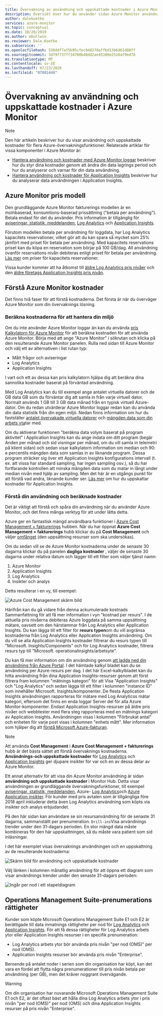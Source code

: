```yaml
---
title: Övervakning av användning och uppskattade kostnader i Azure Monitor
description: Översikt över hur du använder sidan Azure Monitor användning och uppskattade kostnader
author: dalekoetke
services: azure-monitor
ms.topic: conceptual
ms.date: 10/28/2019
ms.author: mbullwin
ms.reviewer: Dale.Koetke
ms.subservice: ''
ms.openlocfilehash: 530ddf7af5b95cfec948270affbd13b6d61d08ff
ms.sourcegitcommit: 3d79f737ff34708b48dd2ae45100e2516af9ed78
ms.translationtype: MT
ms.contentlocale: sv-SE
ms.lasthandoff: 07/23/2020
ms.locfileid: "87081448"
---
```

# <a name="monitoring-usage-and-estimated-costs-in-azure-monitor"></a>Övervakning av användning och uppskattade kostnader i Azure Monitor

> [!NOTE]
> Den här artikeln beskriver hur du visar användning och uppskattade kostnader för flera Azure-övervakningsfunktioner. Relaterade artiklar för vissa komponenter i Azure Monitor är:
> - [Hantera användning och kostnader med Azure Monitor loggar](manage-cost-storage.md) beskriver hur du styr dina kostnader genom att ändra din data lagrings period och hur du analyserar och varnar för din data användning.
> - [Hantera användning och kostnader för Application Insights](../../azure-monitor/app/pricing.md) beskriver hur du analyserar data användningen i Application Insights.

## <a name="azure-monitor-pricing-model"></a>Azure Monitor pris modell

Den grundläggande Azure Monitor fakturerings modellen är en molnbaserad, konsumtions-baserad prissättning ("betala per användning"). Betala endast för det du använder. Pris information är tillgänglig för [aviseringar, statistik, meddelanden](https://azure.microsoft.com/pricing/details/monitor/), [Log Analytics](https://azure.microsoft.com/pricing/details/log-analytics/) och [Application Insights](https://azure.microsoft.com/pricing/details/application-insights/). 

Förutom modellen betala per användning för loggdata, har Log Analytics kapacitets reservationer, vilket gör att du kan spara så mycket som 25% jämfört med priset för betala per användning. Med kapacitets reservations priset kan du köpa en reservation som börjar på 100 GB/dag. All användning ovanför reservations nivån debiteras enligt priset för betala per användning. [Läs mer](https://azure.microsoft.com/pricing/details/monitor/) om priser för kapacitets reservationer.

Vissa kunder kommer att ha åtkomst till [äldre Log Analytics pris nivåer](./manage-cost-storage.md#legacy-pricing-tiers) och den [äldre företags Application Insights pris nivån](../app/pricing.md#legacy-enterprise-per-node-pricing-tier). 

## <a name="understanding-your-azure-monitor-costs"></a>Förstå Azure Monitor kostnader

Det finns två faser för att förstå kostnaderna. Det första är när du överväger Azure Monitor som din övervaknings lösning. 

### <a name="estimating-the-costs-to-manage-your-environment"></a>Beräkna kostnaderna för att hantera din miljö

Om du inte använder Azure Monitor loggar än kan du använda [pris Kalkylatorn för Azure Monitor](https://azure.microsoft.com/pricing/calculator/?service=monitor) för att beräkna kostnaden för att använda Azure Monitor. Börja med att ange "Azure Monitor" i sökrutan och klicka på den resulterande Azure Monitor panelen. Rulla ned sidan till Azure Monitor och välj ett av alternativen i list rutan typ:

- Mått frågor och aviseringar  
- Log Analytics
- Application Insights

I vart och ett av dessa kan pris kalkylatorn hjälpa dig att beräkna dina sannolika kostnader baserat på förväntad användning.

Med Log Analytics kan du till exempel ange antalet virtuella datorer och de GB data GB som du förväntar dig att samla in från varje virtuell dator. Normalt används 1 GB till 3 GB data månad från en typisk virtuell Azure-dator. Om du redan utvärderar Azure Monitor loggar redan kan du använda din data statistik från din egen miljö. Nedan finns information om hur du fastställer [antalet övervakade virtuella datorer](./manage-cost-storage.md#understanding-nodes-sending-data) och [mängden data som din arbets yta](./manage-cost-storage.md#understanding-ingested-data-volume)tar med.

Om du aktiverar funktionen "beräkna data volym baserat på program aktivitet" i Application Insights kan du ange indata om ditt program (begär Anden per månad och sid visningar per månad, om du vill samla in telemetri på klient sidan) och sedan visar kalkylatorn information om median och 90: e percentils mängden data som samlas in av liknande program. Dessa program sträcker sig över ett Application Insights konfigurations intervall (t. ex. att vissa har standard sampling, har ingen sampling osv.), så du har fortfarande kontrollen att minska mängden data som du matar in långt under median nivån med hjälp av sampling. Men det här är en utgångs punkt för att förstå vad andra, liknande kunder ser. [Läs mer](../app/pricing.md#estimating-the-costs-to-manage-your-application) om hur du uppskattar kostnader för Application Insights.

### <a name="understanding-your-usage-and-estimated-costs"></a>Förstå din användning och beräknade kostnader

Det är viktigt att förstå och spåra din användning när du använder Azure Monitor, och det finns många verktyg för att under lätta detta. 

Azure ger en fantastisk mängd användbara funktioner i [Azure Cost Management + fakturerings](../../cost-management-billing/costs/quick-acm-cost-analysis.md?toc=/azure/billing/TOC.json) hubben. När du har öppnat **Azure Cost Management + fakturerings** hubb klickar du på **Cost Management** och väljer [omfånget](../../cost-management-billing/costs/understand-work-scopes.md) (den uppsättning resurser som ska undersökas). 

Om du sedan vill se de Azure Monitor kostnaderna under de senaste 30 dagarna klickar du på panelen **dagliga kostnader** , väljer de senaste 30 dagarna under relativa datum och lägger till ett filter som väljer tjänst namn:

1. Azure Monitor
2. Application Insights
3. Log Analytics
4. Insikter och analys

Detta resulterar i en vy, till exempel:

![Azure Cost Management skärm bild](./media/usage-estimated-costs/010.png)

Härifrån kan du gå vidare från denna ackumulerade kostnads Sammanfattning för att få mer information i vyn "kostnad per resurs". I de aktuella pris nivåerna debiteras Azure loggdata på samma uppsättning mätare, oavsett om den härstammar från Log Analytics eller Application Insights. Du kan lägga till ett filter för **resurs typen**om du vill avgränsa kostnaderna från Log Analytics eller Application Insights användning. Om du vill se alla Application Insights kostnader filtrerar du resurs typen till "Microsoft. Insights/Components" och för Log Analytics kostnader, filtrera resurs typ till "Microsoft. operationalinsights/arbetsyte". 

Du kan få mer information om din användning genom [att ladda ned din användning från Azure Portal](../../cost-management-billing/manage/download-azure-invoice-daily-usage-date.md#download-usage-in-azure-portal). I det hämtade kalkyl bladet kan du se användning per Azure-resurs per dag. I det här Excel-kalkylbladet kan du hitta användning från dina Application Insights-resurser genom att först filtrera fram kolumnen "mätnings kategori" för att Visa "Application Insights" och "Log Analytics" och sedan lägga till ett filter i kolumnen "instance ID" som innehåller Microsoft. Insights/komponenter.  De flesta Application Insights användningen rapporteras för mätare med Log Analyticss mätar kategori, eftersom det finns en enda loggar Server del för alla Azure Monitor-komponenter.  Endast Application Insights-resurser på äldre pris nivåer och webbtester med flera steg rapporteras med en mätnings kategori av Application Insights.  Användningen visas i kolumnen "Förbrukat antal" och enheten för varje post visas i kolumnen "enhets mått".  Mer information som hjälper dig att [förstå Microsoft Azure-fakturan](../../cost-management-billing/understand/review-individual-bill.md). 

> [!NOTE]
> Att använda **Cost Management** i **Azure Cost Management + fakturerings** hubb är det bästa sättet att förstå övervaknings kostnaderna.  **Användnings-och uppskattade kostnader** för [Log Analytics](./manage-cost-storage.md#understand-your-usage-and-estimate-costs) och [Application Insights](../app/pricing.md#understand-your-usage-and-estimate-costs) ger djupare insikter för var och en av dessa delar av Azure Monitor.

Ett annat alternativ för att visa din Azure Monitor användning är sidan **användning och uppskattade kostnader** i Monitor Hub. Detta visar användningen av grundläggande övervakningsfunktioner, till exempel [aviseringar, statistik, meddelanden](https://azure.microsoft.com/pricing/details/monitor/), Azure- [Log Analytics](https://azure.microsoft.com/pricing/details/log-analytics/)och [Azure Application insikter](https://azure.microsoft.com/pricing/details/application-insights/). För kunder med pris avtalen som är tillgängliga före 2018 april inkluderar detta även Log Analytics användning som köpts via insikter och analys erbjudandet.

På den här sidan kan användare se sin resursanvändning för de senaste 31 dagarna, sammanställt per prenumeration. `Drill-ins`Visa användnings trender under den 31-dagars perioden. En stor mängd data måste kombineras för den här uppskattningen, så du måste vara patient som sid inläsningar.

I det här exemplet visas övervaknings användningen och en uppskattning av de resulterande kostnaderna:

![Skärm bild för användning och uppskattade kostnader](./media/usage-estimated-costs/001.png)

Välj länken i kolumnen månatlig användning för att öppna ett diagram som visar användnings trender under den senaste 31-dagars perioden: 

![Ingår per nod i ett stapeldiagram](./media/usage-estimated-costs/002.png)

## <a name="operations-management-suite-subscription-entitlements"></a>Operations Management Suite-prenumerations rättigheter

Kunder som köpte Microsoft Operations Management Suite E1 och E2 är berättigade till data inmatnings rättigheter per nod för [Log Analytics](https://www.microsoft.com/cloud-platform/operations-management-suite) och [Application Insights](../app/pricing.md). För att få dessa rättigheter för Log Analytics arbets ytor eller Application Insights resurser i en specifik prenumeration: 

- Log Analytics arbets ytor bör använda pris nivån "per nod (OMS)" per nod (OMS).
- Application Insights resurser bör använda pris nivån "Enterprise".

Beroende på antalet noder i serien som din organisation har köpt, kan det vara en fördel att flytta några prenumerationer till pris nivån betala per användning (per GB), men det kräver noggrant övervägande.

> [!WARNING]
> Om din organisation har nuvarande Microsoft Operations Management Suite E1 och E2, är det oftast bäst att hålla dina Log Analytics arbets ytor i pris nivån "per nod (OMS)" per nod (OMS) och dina Application Insights resurser på pris nivån "Enterprise". 
>
